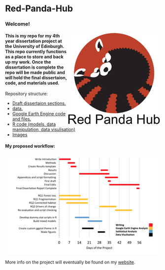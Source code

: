 # Red-Panda-Hub

### Welcome!

<img src="/images/panda logo.png" alt="image credit: Ivy Oswald " align="right" width="300" hight="400">

#### This is my repo for my 4th year dissertation project at the University of Edinburgh. This repo currently functions as a place to store and back up my work. Once the dissertation is complete the repo will be made public and will hold the final dissertaion, code, and materials used. 

Repository structure:

- [Draft dissertaion sections.](./dissertation_transcripts)
- [data.](./data)
- [Google Earth Engine code and files.](./google_earth_engine)
- [R code (models, data manipulation, data visulisation)](./R_scripts)
- [Images](./images)


#### My proposed workflow:

![workflow](./images/workflow_feb.png)

More info on the project will eventually be found on my [website](https://cameroncosgrove.github.io/).

